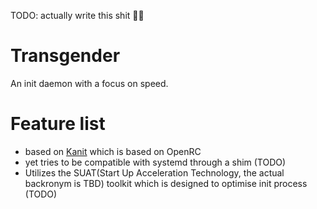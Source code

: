 TODO: actually write this shit 🏳️‍⚧️
# Transgender
An init daemon with a focus on speed.

# Feature list
- based on [Kanit](https://codeberg.org/KanakoTheGay/kanit.git) which is based on OpenRC
- yet tries to be compatible with systemd through a shim (TODO)
- Utilizes the SUAT(Start Up Acceleration Technology, the actual backronym is TBD) toolkit which is designed to optimise init process (TODO)